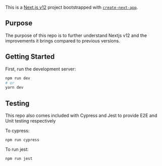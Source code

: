 This is a [Next.js v12](https://nextjs.org/) project bootstrapped with [`create-next-app`](https://github.com/vercel/next.js/tree/canary/packages/create-next-app).

## Purpose

The purpose of this repo is to further understand Nextjs v12 and the improvements it brings compared to previous versions. 

## Getting Started

First, run the development server:

```bash
npm run dev
# or
yarn dev
```

## Testing 

This repo also comes included with Cypress and Jest to provide E2E and Unit testing respectively

To cypress:

```
npm run cypress

```

To run jest:

```
npm run jest
```

